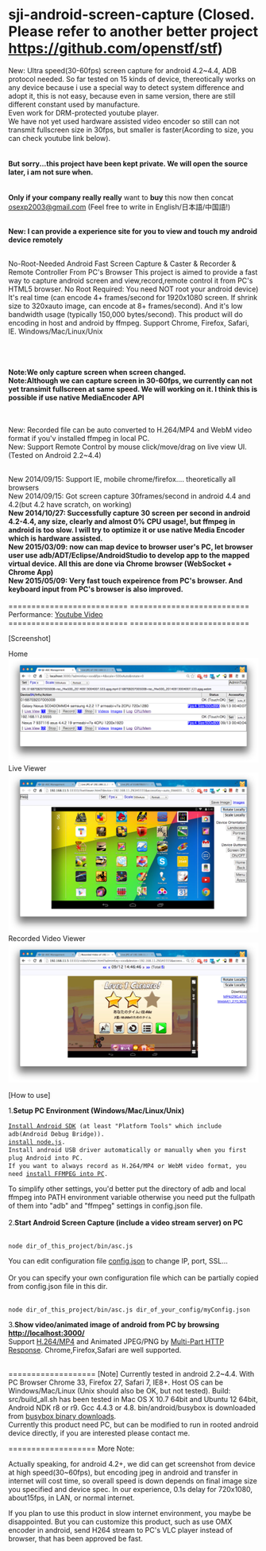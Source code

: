sji-android-screen-capture (Closed. Please refer to another better project https://github.com/openstf/stf)
==========================

New: Ultra speed(30-60fps) screen capture for android 4.2~4.4, ADB protocol needed.  So far tested on 15 kinds of device, thereotically works on any device because i use a special way to detect system difference and adopt it, this is not easy, because even in same version, there are still different constant used by manufacture. <br>Even work for DRM-protected youtube player.  <br>We have not yet used hardware assisted video encoder so still can not transmit fullscreen size in 30fps, but smaller is faster(Acording to size, you can check youtube link below).  <br><br><br><b>But sorry...this project have been kept private. We will open the source later, i am not sure when.  </b><br><br><br>
<b>Only if your company really really</b> want to <b>buy</b> this now then concat osexp2003@gmail.com  (Feel free to write in  English/日本語/中国語!)<br><br>

<b>New: I can provide a experience site for you to view and touch my android device remotely</b><br><br>

No-Root-Needed Android Fast Screen Capture & Caster & Recorder & Remote Controller From PC's Browser
This project is aimed to provide a fast way to capture android screen and view,record,remote control it from PC's HTML5 browser.
No Root Required: You need NOT root your android device)
It's real time (can encode 4+ frames/second for 1920x1080 screen. If shrink size to 320xauto image, can encode at 8+ frames/second). And it's low bandwidth usage (typically 150,000 bytes/second). This product will do encoding in host and android by ffmpeg. Support Chrome, Firefox, Safari, IE. Windows/Mac/Linux/Unix

<br><br><br>
<b>Note:We only capture screen when screen changed.</b><br>
<b>Note:Although we can capture screen in 30-60fps, we currently can not yet transimit fullscreen at same speed.  We will working on it. I think this is possible if use native MediaEncoder API</b>
<br><br><br>

New: Recorded file can be auto converted to H.264/MP4 and WebM video format if you'v installed ffmpeg in local PC.<br>
New: Support Remote Control by mouse click/move/drag on live view UI. (Tested on Android 2.2~4.4)<br>

<br>
New 2014/09/15: Support IE, mobile chrome/firefox.... theoretically all browsers<br>
New 2014/09/15: Got screen capture 30frames/second in android 4.4 and 4.2(but 4.2 have scratch, on working)<br>
<b>New 2014/10/27: Successfully capture 30 screen per second in android 4.2-4.4, any size, clearly and almost 0% CPU usage!, but ffmpeg in android is too slow. I will try to optimize it or use native Media Encoder which is hardware assisted.</b><br>
<b>New 2015/03/09: now can map device to browser user's PC, let browser user use adb/ADT/Eclipse/AndroidStudio to develop app to the mapped virtual device.  All this are done via Chrome browser (WebSocket + Chrome App)</b><br>
<b>New 2015/05/09: Very fast touch expeirence from PC's browser. And keyboard input from PC's browser is also improved.</b><br>
<br>
==========================
==========================
Performance:
<a href="https://www.youtube.com/watch?v=vSFaFC_asqo&list=PLlyaJQbzuC5qUpsdetOwZtFuXEdDY4417&index=2">Youtube Video</a><br>
==========================
==========================


[Screenshot]

Home<br>
<img src="doc/home.png" /><br>
Live Viewer<br>
<img src="doc/liveViewer.png" /><br>
Recorded Video Viewer<br>
<img src="doc/videoViewer.png" /><br>

[How to use]

1.<b>Setup PC Environment (Windows/Mac/Linux/Unix)</b>
<pre><code><a href="http://developer.android.com/sdk/index.html">Install Android SDK</a> (at least "Platform Tools" which include adb(Android Debug Bridge)).
<a href="http://nodejs.org/download/">install node.js</a>.
Install android USB driver automatically or manually when you first plug Android into PC.
If you want to always record as H.264/MP4 or WebM video format, you need <a href="http://www.ffmpeg.org/download.html">install FFMPEG into PC</a>.
</code></pre>
To simplify other settings, you'd better put the directory of adb and local ffmpeg into PATH environment variable otherwise you need put the fullpath of them into "adb" and "ffmpeg" settings in config.json file.
<br><br>
2.<b>Start Android Screen Capture (include a video stream server) on PC</b>
<pre><code>
node dir_of_this_project/bin/asc.js
</code></pre>
You can edit configuration file <a href="bin/config.json">config.json</a> to change IP, port, SSL...
<br><br>
Or you can specify your own configuration file which can be partially copied from config.json file in this dir.
<pre><code>
node dir_of_this_project/bin/asc.js dir_of_your_config/myConfig.json
</code></pre>
3.<b>Show video/animated image of android from PC by browsing <a href="http://localhost:3000/">http://localhost:3000/</a></b>  <br>
Support <a href="http://en.wikipedia.org/wiki/H.264/MPEG-4_AVC">H.264/MP4</a> and Animated JPEG/PNG by <a href="http://en.wikipedia.org/wiki/MIME#Mixed-Replace">Multi-Part HTTP Response</a>.
Chrome,Firefox,Safari are well supported.
<br> <br>

===================
[Note]
    Currently tested in android 2.2~4.4.  With PC Browser Chrome 33, Firefox 27, Safari 7, IE8+.
    Host OS can be Windows/Mac/Linux (Unix should also be OK, but not tested).
    Build: src/build_all.sh has been tested in Mac OS X 10.7 64bit and Ubuntu 12 64bit,
    Android NDK r8 or r9. Gcc 4.4.3 or 4.8.
    bin/android/busybox is downloaded from <a href="http://www.busybox.net/downloads/binaries/latest/busybox-armv5l">busybox binary downloads</a>.
    <br>
    Currently this product need PC, but can be modified to run in rooted android device directly, if you are interested please contact me.


===================
More Note:

Actually speaking, for android 4.2+, we did can get screenshot from device at high speed(30~60fps), but encoding jpeg in android and transfer in internet will cost time, so overall speed is down depends on final image size you specified and device spec. In our experience, 0.1s delay for 720x1080, about15fps, in LAN, or normal internet.

If you plan to use this product in slow internet environment, you maybe be disappointed. But you can customize this product, such as use OMX encoder in android, send H264 stream to PC's VLC  player instead of browser, that has been approved be fast.





